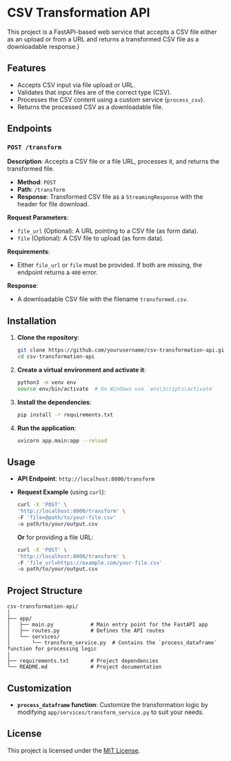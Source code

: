 # CSV Transformation API


This project is a FastAPI-based web service that accepts a CSV file either as an upload or from a URL and returns a transformed CSV file as a downloadable response.)

## Features

- Accepts CSV input via file upload or URL.
- Validates that input files are of the correct type (CSV).
- Processes the CSV content using a custom service (`process_csv`).
- Returns the processed CSV as a downloadable file.

## Endpoints

### `POST /transform`

**Description**: Accepts a CSV file or a file URL, processes it, and returns the transformed file.

- **Method**: `POST`
- **Path**: `/transform`
- **Response**: Transformed CSV file as a `StreamingResponse` with the header for file download.

**Request Parameters**:
- `file_url` (Optional): A URL pointing to a CSV file (as form data).
- `file` (Optional): A CSV file to upload (as form data).

**Requirements**:
- Either `file_url` or `file` must be provided. If both are missing, the endpoint returns a `400` error.

**Response**:
- A downloadable CSV file with the filename `transformed.csv`.

## Installation

1. **Clone the repository**:
   ```bash
   git clone https://github.com/yourusername/csv-transformation-api.git
   cd csv-transformation-api
   ```

2. **Create a virtual environment and activate it**:
   ```bash
   python3 -m venv env
   source env/bin/activate  # On Windows use `env\Scripts\activate`
   ```

3. **Install the dependencies**:
   ```bash
   pip install -r requirements.txt
   ```

4. **Run the application**:
   ```bash
   uvicorn app.main:app --reload
   ```

## Usage

- **API Endpoint**: `http://localhost:8000/transform`
- **Request Example** (using `curl`):
   ```bash
   curl -X 'POST' \
   'http://localhost:8000/transform' \
   -F 'file=@path/to/your-file.csv'
   -o path/to/your/output.csv
   ```

   **Or** for providing a file URL:
   ```bash
   curl -X 'POST' \
   'http://localhost:8000/transform' \
   -F 'file_url=https://example.com/your-file.csv'
   -o path/to/your/output.csv
   ```

## Project Structure

```
csv-transformation-api/
│
├── app/
│   ├── main.py            # Main entry point for the FastAPI app
│   ├── routes.py          # Defines the API routes
│   └── services/
│       └── transform_service.py  # Contains the `process_dataframe` function for processing logic
│
├── requirements.txt       # Project dependencies
└── README.md              # Project documentation
```

## Customization

- **`process_dataframe` function**: Customize the transformation logic by modifying `app/services/transform_service.py` to suit your needs.

## License

This project is licensed under the [MIT License](LICENSE).
